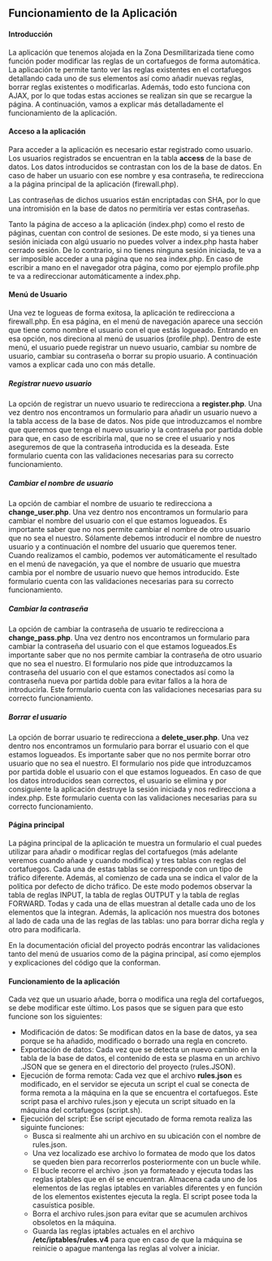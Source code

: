 ## Funcionamiento de la Aplicación

#### Introducción
La aplicación que tenemos alojada en la Zona Desmilitarizada tiene como función poder modificar las reglas de un cortafuegos de forma automática. La aplicación te permite tanto ver las reglas existentes en el cortafuegos detallando cada uno de sus elementos así como añadir nuevas reglas, borrar reglas existentes o modificarlas. Además, todo esto funciona con AJAX, por lo que todas estas acciones se realizan sin que se recargue la página. A continuación, vamos a explicar más detalladamente el funcionamiento de la aplicación.

#### Acceso a la aplicación
Para acceder a la aplicación es necesario estar registrado como usuario. Los usuarios registrados se encuentran en la tabla **access** de la base de datos. Los datos introducidos se contrastan con los de la base de datos. En caso de haber un usuario con ese nombre y esa contraseña, te redirecciona a la página principal de la aplicación (firewall.php). 

Las contraseñas de dichos usuarios están encriptadas con SHA, por lo que una intromisión en la base de datos no permitiría ver estas contraseñas. 

Tanto la página de acceso a la aplicación (index.php) como el resto de páginas, cuentan con control de sesiones. De este modo, si ya tienes una sesión iniciada con algú usuario no puedes volver a index.php hasta haber cerrado sesión. De lo contrario, si no tienes ninguna sesión iniciada, te va a ser imposible acceder a una página que no sea index.php. En caso de escribir a mano en el navegador otra página, como por ejemplo profile.php te va a redireccionar automáticamente a index.php.

#### Menú de Usuario
Una vez te logueas de forma exitosa, la aplicación te redirecciona a firewall.php. En esa página, en el menú de navegación aparece una sección que tiene como nombre el usuario con el que estás logueado. Entrando en esa opción, nos direciona al menú de usuarios (profile.php). Dentro de este menú, el usuario puede registrar un nuevo usuario, cambiar su nombre de usuario, cambiar su contraseña o borrar su propio usuario. A continuación vamos a explicar cada uno con más detalle.

##### Registrar nuevo usuario
La opción de registrar un nuevo usuario te redirecciona a **register.php**. Una vez dentro nos encontramos un formulario para añadir un usuario nuevo a la tabla access de la base de datos. Nos pide que introduzcamos el nombre que queremos que tenga el nuevo usuario y la contraseña por partida doble para que, en caso de escribirla mal, que no se cree el usuario y nos aseguremos de que la contraseña introducida es la deseada.
Este formulario cuenta con las validaciones necesarias para su correcto funcionamiento.

##### Cambiar el nombre de usuario
La opción de cambiar el nombre de usuario te redirecciona a **change_user.php**. Una vez dentro nos encontramos un formulario para cambiar el nombre del usuario con el que estamos logueados. Es importante saber que no nos permite cambiar el nombre de otro usuario que no sea el nuestro. Sólamente debemos introducir el nombre de nuestro usuario y a continuación el nombre del usuario que queremos tener. Cuando realizamos el cambio, podemos ver automáticamente el resultado en el menú de navegación, ya que el nombre de usuario que muestra cambia por el nombre de usuario nuevo que hemos introducido.
Este formulario cuenta con las validaciones necesarias para su correcto funcionamiento.

##### Cambiar la contraseña
La opción de cambiar la contraseña de usuario te redirecciona a **change_pass.php**. Una vez dentro nos encontramos un formulario para cambiar la contraseña del usuario con el que estamos logueados.Es importante saber que no nos permite cambiar la contraseña de otro usuario que no sea el nuestro. El formulario nos pide que introduzcamos la contraseña del usuario con el que estamos conectados así como la contraseña nueva por partida doble para evitar fallos a la hora de introducirla.
Este formulario cuenta con las validaciones necesarias para su correcto funcionamiento.

##### Borrar el usuario
La opción de borrar usuario te redirecciona a **delete_user.php**. Una vez dentro nos encontramos un formulario para borrar el usuario con el que estamos logueados. Es importante saber que no nos permite borrar otro usuario que no sea el nuestro. El formulario nos pide que introduzcamos por partida doble el usuario con el que estamos logueados. En caso de que los datos introducidos sean correctos, el usuario se elimina y por consiguiente la aplicación destruye la sesión iniciada y nos redirecciona a index.php.
Este formulario cuenta con las validaciones necesarias para su correcto funcionamiento.

#### Página principal
La página principal de la aplicación te muestra un formulario el cual puedes utilizar para añadir o modificar reglas del cortafuegos (más adelante veremos cuando añade y cuando modifica) y tres tablas con reglas del cortafuegos. Cada una de estas tablas se corresponde con un tipo de tráfico diferente. Además, al comienzo de cada una se indica el valor de la política por defecto de dicho tráfico. De este modo podemos observar la tabla de reglas INPUT, la tabla de reglas OUTPUT y la tabla de reglas FORWARD. Todas y cada una de ellas muestran al detalle cada uno de los elementos que la integran.
Además, la aplicación nos muestra dos botones al lado de cada una de las reglas de las tablas: uno para borrar dicha regla y otro para modificarla.

En la documentación oficial del proyecto podrás encontrar las validaciones tanto del menú de usuarios como de la página principal, así como ejemplos y explicaciones del código que la conforman.

#### Funcionamiento de la aplicación
Cada vez que un usuario añade, borra o modifica una regla del cortafuegos, se debe modificar este último. Los pasos que se siguen para que esto funcione son los siguientes:

- Modificación de datos: Se modifican datos en la base de datos, ya sea porque se ha añadido, modificado o borrado una regla en concreto.
- Exportación de datos: Cada vez que se detecta un nuevo cambio en la tabla de la base de datos, el contenido de esta se plasma en un archivo .JSON que se genera en el directorio del proyecto (rules.JSON).
- Ejecución de forma remota: Cada vez que el archivo **rules.json** es modificado, en el servidor se ejecuta un script el cual se conecta de forma remota a la máquina en la que se encuentra el cortafuegos. Este script pasa el archivo rules.json y ejecuta un script situado en la máquina del cortafuegos (script.sh).
- Ejecución del script: Ese script ejecutado de forma remota realiza las siguinte funciones:
	- Busca si realmente ahi un archivo en su ubicación con el nombre de rules.json.
	- Una vez localizado ese archivo lo formatea de modo que los datos se queden bien para recorrerlos posteriormente con un bucle while.
	- El bucle recorre el archivo .json ya formateado y ejecuta todas las reglas iptables que en él se encuentran. Almacena cada uno de los elementos de las reglas iptables en variables diferentes y en función de los elementos existentes ejecuta la regla. El script posee toda la casuística posible.
	- Borra el archivo rules.json para evitar que se acumulen archivos obsoletos en la máquina.
	- Guarda las reglas iptables actuales en el archivo **/etc/iptables/rules.v4** para que en caso de que la máquina se reinicie o apague mantenga las reglas al volver a iniciar.